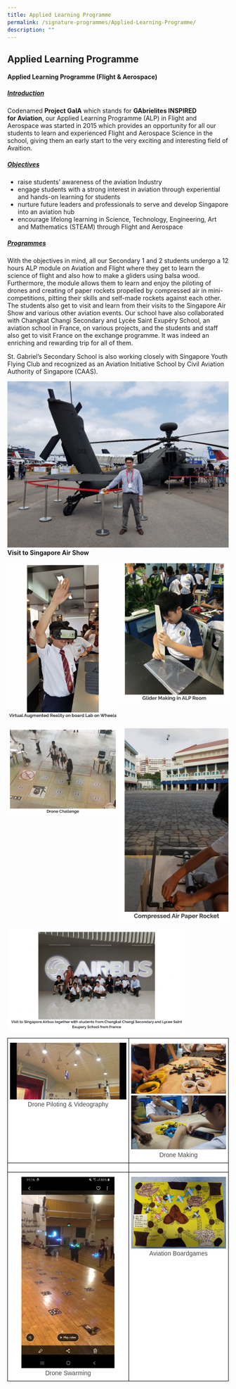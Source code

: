 ```yaml
---
title: Applied Learning Programme
permalink: /signature-programmes/Applied-Learning-Programme/
description: ""
---
```

## Applied Learning Programme 

#### Applied Learning Programme (Flight & Aerospace)

##### <u>Introduction</u>

Codenamed **Project GaIA** which stands for **GAbrielites INSPIRED for Aviation**, our Applied Learning Programme (ALP) in Flight and Aerospace was started in 2015 which provides an opportunity for all our students to learn and experienced Flight and Aerospace Science in the school, giving them an early start to the very exciting and interesting field of Avaition.

##### <u>Objectives</u>

*   raise students’ awareness of the aviation Industry
*   engage students with a strong interest in aviation through experiential and hands-on learning for students
*   nurture future leaders and professionals to serve and develop Singapore into an aviation hub
*   encourage lifelong learning in Science, Technology, Engineering, Art and Mathematics (STEAM) through Flight and Aerospace


##### <u>Programmes</u>

With the objectives in mind, all our Secondary 1 and 2 students undergo a 12 hours ALP module on Aviation and Flight where they get to learn the science of flight and also how to make a gliders using balsa wood. Furthermore, the module allows them to learn and enjoy the piloting of drones and creating of paper rockets propelled by compressed air in mini-competitions, pitting their skills and self-made rockets against each other. The students also get to visit and learn from their visits to the Singapore Air Show and various other aviation events. Our school have also collaborated with Changkat Changi Secondary and Lycée Saint Exupéry School, an aviation school in France, on various projects, and the students and staff also get to visit France on the exchange programme. It was indeed an enriching and rewarding trip for all of them.

St. Gabriel’s Secondary School is also working closely with Singapore Youth Flying Club and recognized as an Aviation Initiative School by Civil Aviation Authority of Singapore (CAAS).

![](/images/Singapore%20Air%20Show%202018.jpeg)
**Visit to Singapore Air Show**


<img src="/images/VR.jpeg" style="width:50%" align=left> 

<img src="/images/Glider.png" style="width:49%" align=right>
	
<br clear = "left">
<br clear = "left">
	
	
<img src="/images/Drone.png" style="width:50%" align=left> 

<img src="/images/AirPaperRocket.png" style="width:50%" align=left> 

<br clear = "left">
<br clear = "left">

<img src="/images/Airbus.png" style="width:80%" align=center>

<style type="text/css">
.tg  {border-collapse:collapse;border-spacing:0;}
.tg td{border-color:black;border-style:solid;border-width:1px;font-family:Arial, sans-serif;font-size:14px;
  overflow:hidden;padding:10px 5px;word-break:normal;}
.tg th{border-color:black;border-style:solid;border-width:1px;font-family:Arial, sans-serif;font-size:14px;
  font-weight:normal;overflow:hidden;padding:10px 5px;word-break:normal;}
.tg .tg-sxkx{background-color:#FFF;color:#454545;text-align:center;vertical-align:top}
</style>
<table class="tg">
<thead>
  <tr>
    <th class="tg-sxkx"><img src="/images/Drone%20Piloting%20&%20Videography.jpeg" style="width:100%"> <br>Drone Piloting &amp; Videography</th>
    <th class="tg-sxkx"><img src="/images/Drone%20Making.jpeg" style="width:100%"><br>Drone Making</th>
  </tr>
</thead>
<tbody>
  <tr>
    <td class="tg-sxkx"></td>
    <td class="tg-sxkx"></td>
  </tr>
  <tr>
    <td class="tg-sxkx"><img src="/images/Drone%20Swarming.jpeg" style="width:80%"><br>Drone Swarming</td>
    <td class="tg-sxkx"><img src="/images/Aviation%20Boardgames.jpeg" style="width:100%"> <br>Aviation Boardgames</td>
  </tr>
</tbody>
</table>